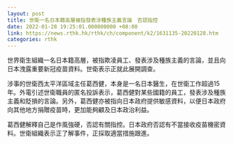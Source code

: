 ```yaml
---
layout: post
title: 世衛一名日本籍高層被指發表涉種族主義言論　否認指控
date: 2022-01-28 19:25:01.000000000 +08:00
link: https://news.rthk.hk/rthk/ch/component/k2/1631135-20220128.htm
categories: rthk
---
```


世界衛生組織一名日本籍高層，被指欺凌員工、發表涉及種族主義的言論，並且向日本洩露重要新冠疫苗資料。世衛表示正就此展開調查。

涉事的世衛西太平洋區域主任葛西健，本身是一名日本醫生，在世衛工作超過15年。外電引述世衛職員的匿名投訴表示，葛西健對某些國籍的員工，發表涉及種族主義和貶損的言論。另外，葛西健亦被指向日本政府提供敏感資料，以便日本政府向其他地方捐贈疫苗時，更加能夠顧及日本政治利益。

葛西健解釋自己是作風強硬，否認有關指控。日本政府否認有不當接收疫苗機密資料。世衛組織表示正了解事件，正採取適當措施跟進。
